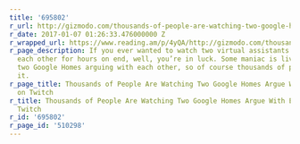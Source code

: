```yaml
---
title: '695802'
r_url: http://gizmodo.com/thousands-of-people-are-watching-two-google-homes-argue-1790843285
r_date: 2017-01-07 01:26:33.476000000 Z
r_wrapped_url: https://www.reading.am/p/4yQA/http://gizmodo.com/thousands-of-people-are-watching-two-google-homes-argue-1790843285
r_page_description: If you ever wanted to watch two virtual assistants argue with
  each other for hours on end, well, you’re in luck. Some maniac is live streaming
  two Google Homes arguing with each other, so of course thousands of people are watching
  it.
r_page_title: Thousands of People Are Watching Two Google Homes Argue With Each Other
  on Twitch
r_title: Thousands of People Are Watching Two Google Homes Argue With Each Other on
  Twitch
r_id: '695802'
r_page_id: '510298'
---
```


